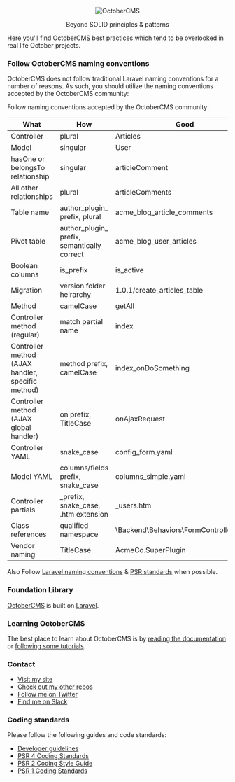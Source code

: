 <p align="center">
    <img src="https://d2f5cg397c40hu.cloudfront.net/website-static-files/images/october-color-logo-v1.svg" alt="OctoberCMS"/>

</p>
<p align="center">Beyond SOLID principles & patterns</p>

Here you'll find OctoberCMS best practices which tend to be overlooked in real life October projects.

### **Follow OctoberCMS naming conventions**

OctoberCMS does not follow traditional Laravel naming conventions for a number of reasons. As such, you should utilize the naming conventions accepted by the OctoberCMS community:

Follow naming conventions accepted by the OctoberCMS community:

What | How | Good | Bad
------------ | ------------- | ------------- | -------------
Controller | plural | Articles | ~~ArticlesController~~
Model | singular | User | ~~Users~~
hasOne or belongsTo relationship | singular | articleComment | ~~articleComments, article_comment~~
All other relationships | plural | articleComments | ~~articleComment, article_comments~~
Table name | author_plugin_ prefix, plural | acme_blog_article_comments | ~~article_comment, articleComments~~
Pivot table  | author_plugin_ prefix, semantically correct | acme_blog_user_articles | ~~article_users, articles_users~~
Boolean columns | is_prefix | is_active | ~~active~~
Migration | version folder heirarchy | 1.0.1/create_articles_table | ~~2017_01_01_000000_articles~~
Method | camelCase | getAll | ~~get_all~~
Controller method (regular) | match partial name | index | ~~saveArticle~~
Controller method (AJAX handler, specific method) | method prefix, camelCase | index_onDoSomething | ~~indexOnDoSomething~~
Controller method (AJAX global handler) | on prefix, TitleCase | onAjaxRequest
Controller YAML | snake_case | config_form.yaml | ~~configfields.yaml~~,~~fieldsconfig.yaml~~
Model YAML | columns/fields prefix, snake_case | columns_simple.yaml | ~~simplecolumns.yaml~~, ~~columnsposts.yaml~~
Controller partials | _prefix, snake_case, .htm extension | _users.htm | ~~users.htm~~
Class references | qualified namespace | \Backend\Behaviors\FormController::class | ~~'Backend.Behaviors.FormController'~~
Vendor naming | TitleCase | AcmeCo.SuperPlugin | ~~acme.blog~~, ~~rainLab.user~~

Also Follow [Laravel naming conventions](https://webdevetc.com/blog/laravel-naming-conventions) & [PSR standards](http://www.php-fig.org/psr/psr-2/) when possible.

### Foundation Library

[OctoberCMS](https://octobercms.com) is built on [Laravel](https://laravel.com).

### Learning OctoberCMS

The best place to learn about OctoberCMS is by [reading the documentation](https://octobercms.com/docs/setup/installation) or [following some tutorials](https://octobercms.com/support/articles/tutorials).

### Contact

* [Visit my site](https://larrybarker.me)
* [Check out my other repos](https://github.com/larrybarker)
* [Follow me on Twitter](https://twitter.com/thegreatbarker)
* [Find me on Slack](https://octobercms.slack.com/)

### Coding standards

Please follow the following guides and code standards:
* [Developer guidelines](https://octobercms.com/help/guidelines/developer)
* [PSR 4 Coding Standards](https://github.com/php-fig/fig-standards/blob/master/accepted/PSR-4-autoloader.md)
* [PSR 2 Coding Style Guide](https://github.com/php-fig/fig-standards/blob/master/accepted/PSR-2-coding-style-guide.md)
* [PSR 1 Coding Standards](https://github.com/php-fig/fig-standards/blob/master/accepted/PSR-1-basic-coding-standard.md)
